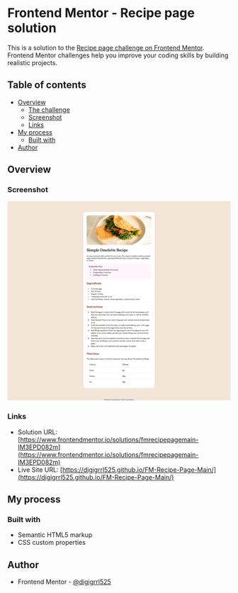 # Frontend Mentor - Recipe page solution

This is a solution to the [Recipe page challenge on Frontend Mentor](https://www.frontendmentor.io/challenges/recipe-page-KiTsR8QQKm). Frontend Mentor challenges help you improve your coding skills by building realistic projects. 

## Table of contents

- [Overview](#overview)
  - [The challenge](#the-challenge)
  - [Screenshot](#screenshot)
  - [Links](#links)
- [My process](#my-process)
  - [Built with](#built-with)
- [Author](#author)


## Overview

### Screenshot

![Desktop](./screenshots/Blockton-desktop.png)



### Links

- Solution URL: [https://www.frontendmentor.io/solutions/fmrecipepagemain-IM3EPD082m](https://www.frontendmentor.io/solutions/fmrecipepagemain-IM3EPD082m)
- Live Site URL: [https://digigrrl525.github.io/FM-Recipe-Page-Main/](https://digigrrl525.github.io/FM-Recipe-Page-Main/)

## My process

### Built with

- Semantic HTML5 markup
- CSS custom properties


## Author

- Frontend Mentor - [@digigrrl525](https://www.frontendmentor.io/profile/digigrrl525)


